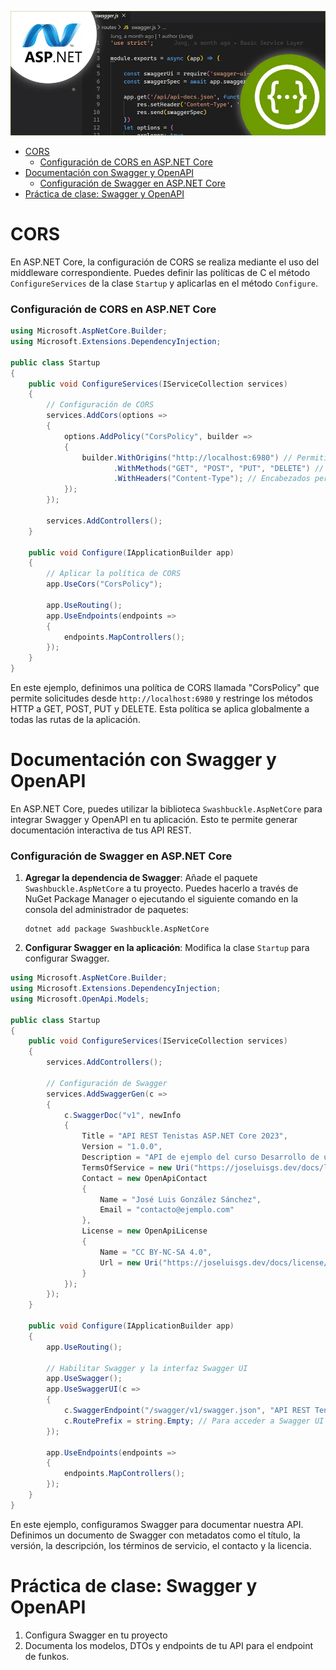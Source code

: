 ![](./images/12-banner.webp)

- [CORS](#cors)
    - [Configuración de CORS en ASP.NET Core](#configuración-de-cors-en-aspnet-core)
- [Documentación con Swagger y OpenAPI](#documentación-con-swagger-y-openapi)
    - [Configuración de Swagger en ASP.NET Core](#configuración-de-swagger-en-aspnet-core)
- [Práctica de clase: Swagger y OpenAPI](#práctica-de-clase-swagger-y-openapi)


# CORS

En ASP.NET Core, la configuración de CORS se realiza mediante el uso del middleware correspondiente. Puedes definir las políticas de C el método `ConfigureServices` de la clase `Startup` y aplicarlas en el método `Configure`.

### Configuración de CORS en ASP.NET Core

```csharp
using Microsoft.AspNetCore.Builder;
using Microsoft.Extensions.DependencyInjection;

public class Startup
{
    public void ConfigureServices(IServiceCollection services)
    {
        // Configuración de CORS
        services.AddCors(options =>
        {
            options.AddPolicy("CorsPolicy", builder =>
            {
                builder.WithOrigins("http://localhost:6980") // Permitir solo un dominio
                       .WithMethods("GET", "POST", "PUT", "DELETE") // Métodos permitidos
                       .WithHeaders("Content-Type"); // Encabezados permitidos
            });
        });

        services.AddControllers();
    }

    public void Configure(IApplicationBuilder app)
    {
        // Aplicar la política de CORS
        app.UseCors("CorsPolicy");

        app.UseRouting();
        app.UseEndpoints(endpoints =>
        {
            endpoints.MapControllers();
        });
    }
}
```

En este ejemplo, definimos una política de CORS llamada "CorsPolicy" que permite solicitudes desde `http://localhost:6980` y restringe los métodos HTTP a GET, POST, PUT y DELETE. Esta política se aplica globalmente a todas las rutas de la aplicación.

# Documentación con Swagger y OpenAPI

En ASP.NET Core, puedes utilizar la biblioteca `Swashbuckle.AspNetCore` para integrar Swagger y OpenAPI en tu aplicación. Esto te permite generar documentación interactiva de tus API REST.

### Configuración de Swagger en ASP.NET Core

1. **Agregar la dependencia de Swagger**: Añade el paquete `Swashbuckle.AspNetCore` a tu proyecto. Puedes hacerlo a través de NuGet Package Manager o ejecutando el siguiente comando en la consola del administrador de paquetes:

   ```shell
   dotnet add package Swashbuckle.AspNetCore
   ```

2. **Configurar Swagger en la aplicación**: Modifica la clase `Startup` para configurar Swagger.

```csharp
using Microsoft.AspNetCore.Builder;
using Microsoft.Extensions.DependencyInjection;
using Microsoft.OpenApi.Models;

public class Startup
{
    public void ConfigureServices(IServiceCollection services)
    {
        services.AddControllers();

        // Configuración de Swagger
        services.AddSwaggerGen(c =>
        {
            c.SwaggerDoc("v1", newInfo
            {
                Title = "API REST Tenistas ASP.NET Core 2023",
                Version = "1.0.0",
                Description = "API de ejemplo del curso Desarrollo de un API REST con ASP.NET Core para Profesores/as. 2022/2023",
                TermsOfService = new Uri("https://joseluisgs.dev/docs/license/"),
                Contact = new OpenApiContact
                {
                    Name = "José Luis González Sánchez",
                    Email = "contacto@ejemplo.com"
                },
                License = new OpenApiLicense
                {
                    Name = "CC BY-NC-SA 4.0",
                    Url = new Uri("https://joseluisgs.dev/docs/license/")
                }
            });
        });
    }

    public void Configure(IApplicationBuilder app)
    {
        app.UseRouting();

        // Habilitar Swagger y la interfaz Swagger UI
        app.UseSwagger();
        app.UseSwaggerUI(c =>
        {
            c.SwaggerEndpoint("/swagger/v1/swagger.json", "API REST Tenistas ASP.NET Core 2023");
            c.RoutePrefix = string.Empty; // Para acceder a Swagger UI en la raíz del sitio
        });

        app.UseEndpoints(endpoints =>
        {
            endpoints.MapControllers();
        });
    }
}
```

En este ejemplo, configuramos Swagger para documentar nuestra API. Definimos un documento de Swagger con metadatos como el título, la versión, la descripción, los términos de servicio, el contacto y la licencia.



# Práctica de clase: Swagger y OpenAPI
1. Configura Swagger en tu proyecto
2. Documenta los modelos, DTOs y endpoints de tu API para el endpoint de funkos.

